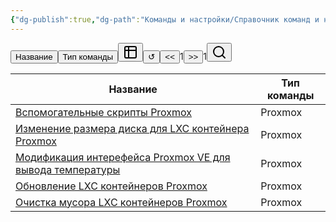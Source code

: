 ```yaml
---
{"dg-publish":true,"dg-path":"Команды и настройки/Справочник команд и настроек.md","permalink":"/komandy-i-nastrojki/spravochnik-komand-i-nastroek/","updated":"2024-09-29T19:08:39+03:00"}
---
```


<div class="dvit-view-id-view-1"><div><button class="dvit-button">Название</button><button class="dvit-button button-selected">Тип команды</button><button class="dvit-button change-view-button"><span class="change-view-button-icon"><svg xmlns="http://www.w3.org/2000/svg" width="24" height="24" viewBox="0 0 24 24" fill="none" stroke="currentColor" stroke-width="2" stroke-linecap="round" stroke-linejoin="round" class="svg-icon lucide-table-2"><path d="M9 3H5a2 2 0 0 0-2 2v4m6-6h10a2 2 0 0 1 2 2v4M9 3v18m0 0h10a2 2 0 0 0 2-2V9M9 21H5a2 2 0 0 1-2-2V9m0 0h18"></path></svg></span></button><button class="dvit-button">↺</button><span style="white-space: nowrap;"><button class="dvit-button button-gray">&lt;&lt;</button>1<button class="dvit-button button-gray">&gt;&gt;</button>1</span><button class="dvit-button dvit-search-button"><span class="search-button-icon"><svg xmlns="http://www.w3.org/2000/svg" width="24" height="24" viewBox="0 0 24 24" fill="none" stroke="currentColor" stroke-width="2" stroke-linecap="round" stroke-linejoin="round" class="svg-icon lucide-search"><circle cx="11" cy="11" r="8"></circle><path d="m21 21-4.3-4.3"></path></svg></span></button></div><div><p class="dv-table-wrapper full-width table"><span dir="ltr" style="overflow-x: auto;"><table>
<thead>
<tr>
<th dir="ltr"><div data-view-id="view-1" data-prop="file.link" class="header-sorting-button"><span>Название</span></div></th>
<th dir="ltr"><div data-view-id="view-1" data-prop="comand-type" class="header-sorting-button"><span>Тип команды</span></div></th>
</tr>
</thead>
<tbody>
<tr>
<td dir="ltr"><div style="" data-prop="file.link" data-path="Хобби/Команды и настройки/Вспомогательные скрипты Proxmox.md" data-type="file name" class="edit-button"><a data-tooltip-position="top" aria-label="Хобби/Команды и настройки/Вспомогательные скрипты Proxmox.md" data-href="Хобби/Команды и настройки/Вспомогательные скрипты Proxmox.md" href="Хобби/Команды и настройки/Вспомогательные скрипты Proxmox.md" class="internal-link data-link-icon data-link-icon-after data-link-text" target="_blank" rel="noopener nofollow" data-link-tags="" data-link-type="comand" data-link-path="Хобби/Команды и настройки/Вспомогательные скрипты Proxmox.md" style="--data-link-type: comand; --data-link-path: Хобби/Команды и настройки/Вспомогательные скрипты Proxmox.md;">Вспомогательные скрипты Proxmox</a></div></td>
<td dir="ltr"><div style="" data-prop="comand-type" data-path="Хобби/Команды и настройки/Вспомогательные скрипты Proxmox.md" data-type="text" class="edit-button">Proxmox</div></td>
</tr>
<tr>
<td dir="ltr"><div style="" data-prop="file.link" data-path="Хобби/Команды и настройки/Изменение размера диска для LXC контейнера Proxmox.md" data-type="file name" class="edit-button"><a data-tooltip-position="top" aria-label="Хобби/Команды и настройки/Изменение размера диска для LXC контейнера Proxmox.md" data-href="Хобби/Команды и настройки/Изменение размера диска для LXC контейнера Proxmox.md" href="Хобби/Команды и настройки/Изменение размера диска для LXC контейнера Proxmox.md" class="internal-link data-link-icon data-link-icon-after data-link-text" target="_blank" rel="noopener nofollow" data-link-tags="" data-link-type="comand" data-link-path="Хобби/Команды и настройки/Изменение размера диска для LXC контейнера Proxmox.md" style="--data-link-type: comand; --data-link-path: Хобби/Команды и настройки/Изменение размера диска для LXC контейнера Proxmox.md;">Изменение размера диска для LXC контейнера Proxmox</a></div></td>
<td dir="ltr"><div style="" data-prop="comand-type" data-path="Хобби/Команды и настройки/Изменение размера диска для LXC контейнера Proxmox.md" data-type="text" class="edit-button">Proxmox</div></td>
</tr>
<tr>
<td dir="ltr"><div style="" data-prop="file.link" data-path="Хобби/Команды и настройки/Модификация интерефейса Proxmox VE для вывода температуры.md" data-type="file name" class="edit-button"><a data-tooltip-position="top" aria-label="Хобби/Команды и настройки/Модификация интерефейса Proxmox VE для вывода температуры.md" data-href="Хобби/Команды и настройки/Модификация интерефейса Proxmox VE для вывода температуры.md" href="Хобби/Команды и настройки/Модификация интерефейса Proxmox VE для вывода температуры.md" class="internal-link data-link-icon data-link-icon-after data-link-text" target="_blank" rel="noopener nofollow" data-link-tags="" data-link-type="comand" data-link-path="Хобби/Команды и настройки/Модификация интерефейса Proxmox VE для вывода температуры.md" style="--data-link-type: comand; --data-link-path: Хобби/Команды и настройки/Модификация интерефейса Proxmox VE для вывода температуры.md;">Модификация интерефейса Proxmox VE для вывода температуры</a></div></td>
<td dir="ltr"><div style="" data-prop="comand-type" data-path="Хобби/Команды и настройки/Модификация интерефейса Proxmox VE для вывода температуры.md" data-type="text" class="edit-button">Proxmox</div></td>
</tr>
<tr>
<td dir="ltr"><div style="" data-prop="file.link" data-path="Хобби/Команды и настройки/Обновление LXC контейнеров Proxmox.md" data-type="file name" class="edit-button"><a data-tooltip-position="top" aria-label="Хобби/Команды и настройки/Обновление LXC контейнеров Proxmox.md" data-href="Хобби/Команды и настройки/Обновление LXC контейнеров Proxmox.md" href="Хобби/Команды и настройки/Обновление LXC контейнеров Proxmox.md" class="internal-link data-link-icon data-link-icon-after data-link-text" target="_blank" rel="noopener nofollow" data-link-tags="" data-link-type="comand" data-link-path="Хобби/Команды и настройки/Обновление LXC контейнеров Proxmox.md" style="--data-link-type: comand; --data-link-path: Хобби/Команды и настройки/Обновление LXC контейнеров Proxmox.md;">Обновление LXC контейнеров Proxmox</a></div></td>
<td dir="ltr"><div style="" data-prop="comand-type" data-path="Хобби/Команды и настройки/Обновление LXC контейнеров Proxmox.md" data-type="text" class="edit-button">Proxmox</div></td>
</tr>
<tr>
<td dir="ltr"><div style="" data-prop="file.link" data-path="Хобби/Команды и настройки/Очистка мусора LXC контейнеров Proxmox.md" data-type="file name" class="edit-button"><a data-tooltip-position="top" aria-label="Хобби/Команды и настройки/Очистка мусора LXC контейнеров Proxmox.md" data-href="Хобби/Команды и настройки/Очистка мусора LXC контейнеров Proxmox.md" href="Хобби/Команды и настройки/Очистка мусора LXC контейнеров Proxmox.md" class="internal-link data-link-icon data-link-icon-after data-link-text" target="_blank" rel="noopener nofollow" data-link-tags="" data-link-type="comand" data-link-path="Хобби/Команды и настройки/Очистка мусора LXC контейнеров Proxmox.md" style="--data-link-type: comand; --data-link-path: Хобби/Команды и настройки/Очистка мусора LXC контейнеров Proxmox.md;">Очистка мусора LXC контейнеров Proxmox</a></div></td>
<td dir="ltr"><div style="" data-prop="comand-type" data-path="Хобби/Команды и настройки/Очистка мусора LXC контейнеров Proxmox.md" data-type="text" class="edit-button">Proxmox</div></td>
</tr>
</tbody>
</table></span></p></div><div></div></div>
